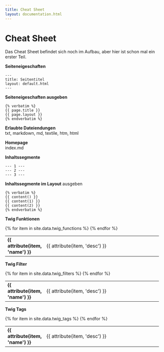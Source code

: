 ```yaml
---
title: Cheat Sheet
layout: documentation.html
---
```


# Cheat Sheet

Das Cheat Sheet befindet sich noch im Aufbau, aber hier ist schon mal ein erster
Teil.

**Seiteneigeschaften**

    ---
    title: Seitentitel
    layout: default.html
    ---

**Seiteneigeschaften ausgeben**

    {% verbatim %}
    {{ page.title }}
    {{ page.layout }}
    {% endverbatim %}

**Erlaubte Dateiendungen**<br>
txt, markdown, md, textile, htm, html

**Homepage**<br>
index.md

**Inhaltssegmente**

    --- 1 ---
    --- 2 ---
    --- 3 ---

**Inhaltssegmente im Layout** ausgeben

    {% verbatim %}
    {{ content() }}
    {{ content(1) }}
    {{ content(2) }}
    {% endverbatim %}

**Twig Funktionen**

<table class="pure-table pure-table-horizontal" width="100%">
{% for item in site.data.twig_functions %}
<tr><td width="20%"><strong>{{ attribute(item, 'name') }}</strong></td>
<td>{{ attribute(item, 'desc') }}</td></tr>
{% endfor %}
</table>

**Twig Filter**

<table class="pure-table pure-table-horizontal" width="100%">
{% for item in site.data.twig_filters %}
<tr><td width="20%"><strong>{{ attribute(item, 'name') }}</strong></td>
<td>{{ attribute(item, 'desc') }}</td></tr>
{% endfor %}
</table>

**Twig Tags**

<table class="pure-table pure-table-horizontal" width="100%">
{% for item in site.data.twig_tags %}
<tr><td width="20%"><strong>{{ attribute(item, 'name') }}</strong></td>
<td>{{ attribute(item, 'desc') }}</td></tr>
{% endfor %}
</table>

